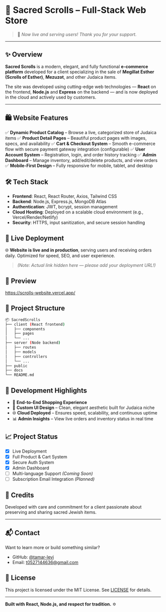 # 📜 Sacred Scrolls – Full-Stack Web Store

> 🚀 *Now live and serving users! Thank you for your support.*

---

## ✨ Overview

**Sacred Scrolls** is a modern, elegant, and fully functional **e-commerce platform** developed for a client specializing in the sale of **Megillat Esther (Scrolls of Esther)**, **Mezuzot**, and other Judaica items.

The site was developed using cutting-edge web technologies — **React** on the frontend, **Node.js** and **Express** on the backend — and is now deployed in the cloud and actively used by customers.

---

## 🛍️ Website Features

✅ **Dynamic Product Catalog** – Browse a live, categorized store of Judaica items
✅ **Product Detail Pages** – Beautiful product pages with images, specs, and availability
✅ **Cart & Checkout System** – Smooth e-commerce flow with secure payment gateway integration (configurable)
✅ **User Account System** – Registration, login, and order history tracking
✅ **Admin Dashboard** – Manage inventory, add/edit/delete products, and view orders
✅ **Mobile-First Design** – Fully responsive for mobile, tablet, and desktop

## 🛠️ Tech Stack

* **Frontend**: React, React Router, Axios, Tailwind CSS
* **Backend**: Node.js, Express.js, MongoDB Atlas
* **Authentication**: JWT, bcrypt, session management
* **Cloud Hosting**: Deployed on a scalable cloud environment (e.g., Vercel/Render/Netlify)
* **Security**: HTTPS, input sanitization, and secure session handling

## 🚀 Live Deployment

🌐 **Website is live and in production**, serving users and receiving orders daily.
Optimized for speed, SEO, and user experience.

> *(Note: Actual link hidden here — please add your deployment URL!)*

## 📸 Preview

https://scrolls-website.vercel.app/

## 📂 Project Structure

```bash
📦 SacredScrolls
├── client (React frontend)
│   ├── components
│   ├── pages
│   └── ...
├── server (Node backend)
│   ├── routes
│   ├── models
│   ├── controllers
│   └── ...
├── public
├── docs
└── README.md
```

## 🧱 Development Highlights

* 🔄 **End-to-End Shopping Experience**
* 🎨 **Custom UI Design** – Clean, elegant aesthetic built for Judaica niche
* 🌐 **Cloud Deployed** – Ensures speed, scalability, and continuous uptime
* 📊 **Admin Insights** – View live orders and inventory status in real time

## 📈 Project Status

* [x] Live Deployment
* [x] Full Product & Cart System
* [x] Secure Auth System
* [x] Admin Dashboard
* [ ] Multi-language Support *(Coming Soon)*
* [ ] Subscription Email Integration *(Planned)*

## 🤝 Credits

Developed with care and commitment for a client passionate about preserving and sharing sacred Jewish items.

---

## 📬 Contact

Want to learn more or build something similar?

* GitHub: [@tamar-levi](https://github.com/YourUsername)
* Email: [t0527144636@gmail.com](mailto:you@example.com)

## 📜 License

This project is licensed under the MIT License. See [LICENSE](LICENSE) for details.

---

**Built with React, Node.js, and respect for tradition.** ✡️
